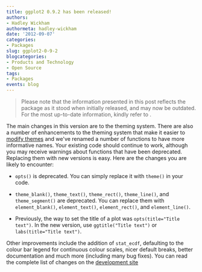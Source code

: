 ```yaml
---
title: ggplot2 0.9.2 has been released!
authors: 
- Hadley Wickham
authormeta: hadley-wickham
date: '2012-09-07'
categories:
- Packages
slug: ggplot2-0-9-2
blogcategories:
- Products and Technology
- Open Source
tags:
- Packages
events: blog
---
```


<blockquote>
<p class="body-md-regular body-sm-regular">
Please note that the information presented in this post reflects the package as it stood when initially released, and may now be outdated. For the most up-to-date information, kindly refer to <https://ggplot2.tidyverse.org/>.
</p>
</blockquote>

The main changes in this version are to the theming system. There are also a number of enhancements to the theming system that make it easier to [modify themes](https://github.com/wch/ggplot2/wiki/New-theme-system) and we've renamed a number of functions to have more informative names. Your existing code should continue to work, although you may receive warnings about functions that have been deprecated. Replacing them with new versions is easy. Here are the changes you are likely to encounter:

  * `opts()` is deprecated. You can simply replace it with `theme()` in your code.

  * `theme_blank()`, `theme_text()`, `theme_rect()`, `theme_line()`, and `theme_segment()` are deprecated. You can replace them with `element_blank()`, `element_text()`, `element_rect()`, and `element_line()`.

  * Previously, the way to set the title of a plot was `opts(title="Title text")`. In the new version, use `ggtitle("Title text")` or `labs(title="Title text")`.

Other improvements include the addition of `stat_ecdf`, defaulting to the colour bar legend for continuous colour scales, nicer default breaks, better documentation and much more (including many bug fixes). You can read the complete list of changes on the [development site](https://github.com/hadley/ggplot2/blob/ggplot2-0.9.2/NEWS)

